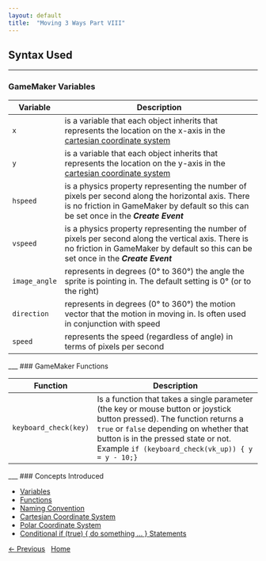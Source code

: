 ```yaml
---
layout: default
title:  "Moving 3 Ways Part VIII"
---
```


## Syntax Used  
___ 
### GameMaker Variables  

<div class="table table-striped">
<div markdown = "1">

| Variable | Description |
| -------- | -------- |
| ``` x ```  | is a variable that each object inherits that represents the location on the x-axis in the [cartesian coordinate system](../CoordinateSystems/CartesianCoordinateSystem.html)  |
| ``` y ```   | is a variable that each object inherits that represents the location on the y-axis in the [cartesian coordinate system](../CoordinateSystems/CartesianCoordinateSystem.html)  |
| ``` hspeed ```   | is a physics property representing the number of pixels per second along the horizontal axis.  There is no friction in GameMaker by default so this can be set once in the **_Create Event_**    |
| ``` vspeed ```   | is a physics property representing the number of pixels per second along the vertical axis.  There is no friction in GameMaker by default so this can be set once in the **_Create Event_**       |
| ``` image_angle ```   | represents in degrees (0&deg;  to 360&deg;) the angle the sprite is pointing in.  The default setting is 0&deg; (or to the right)  |
| ``` direction ```   | represents in degrees (0&deg;  to 360&deg;) the motion vector that the motion in moving in.  Is often used in conjunction with speed  |
| ``` speed ```   | represents the speed (regardless of angle) in terms of pixels per second   |



</div>
</div>
<div markdown = "1">
___ 
### GameMaker Functions 
</div> 
<div class="table table-striped">
<div markdown = "1">



| Function | Description |
| -------- | -------- |
| ``` keyboard_check(key) ```  | Is a function that takes a single parameter (the key or mouse button or joystick button pressed).  The function returns a ``` true ``` or ``` false ``` depending on whether that button is in the pressed state or not. Example `if (keyboard_check(vk_up)) { y = y - 10;}` |



</div>
</div>

<div markdown = "1">
___ 
### Concepts Introduced 

* [Variables](../ProgrammingConcepts/Variables.html)
* [Functions](../ProgrammingConcepts/Functions.html)
* [Naming Convention](../Misc/NamingConvention.html)
* [Cartesian Coordinate System](../CoordinateSystems/CartesianCoordinateSystem.html)
* [Polar Coordinate System](../CoordinateSystems/PolarCoordinateSystem.html)
* [Conditional if (true) { do something ... } Statements](../ProgrammingConcepts/Conditional-If.html)


[<- Previous](MovingThreeWays_7.html)&nbsp;&nbsp;&nbsp;[Home](../../index.html)
</div>
<br />  
<br />  
<br />  
<br /> 